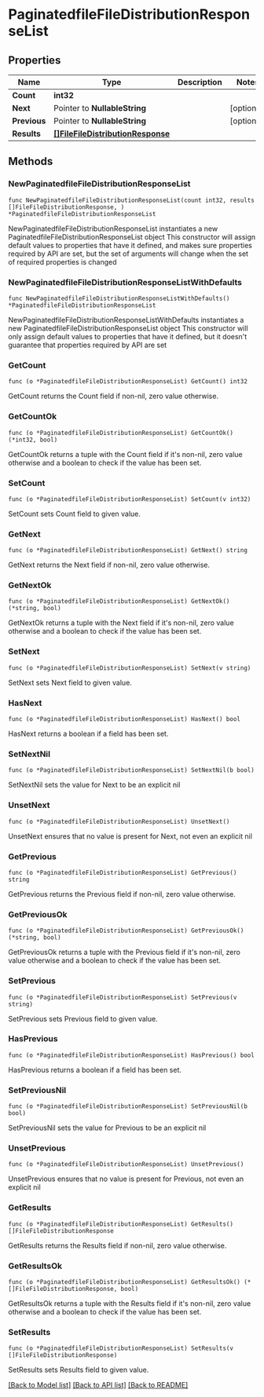 # PaginatedfileFileDistributionResponseList

## Properties

Name | Type | Description | Notes
------------ | ------------- | ------------- | -------------
**Count** | **int32** |  | 
**Next** | Pointer to **NullableString** |  | [optional] 
**Previous** | Pointer to **NullableString** |  | [optional] 
**Results** | [**[]FileFileDistributionResponse**](FileFileDistributionResponse.md) |  | 

## Methods

### NewPaginatedfileFileDistributionResponseList

`func NewPaginatedfileFileDistributionResponseList(count int32, results []FileFileDistributionResponse, ) *PaginatedfileFileDistributionResponseList`

NewPaginatedfileFileDistributionResponseList instantiates a new PaginatedfileFileDistributionResponseList object
This constructor will assign default values to properties that have it defined,
and makes sure properties required by API are set, but the set of arguments
will change when the set of required properties is changed

### NewPaginatedfileFileDistributionResponseListWithDefaults

`func NewPaginatedfileFileDistributionResponseListWithDefaults() *PaginatedfileFileDistributionResponseList`

NewPaginatedfileFileDistributionResponseListWithDefaults instantiates a new PaginatedfileFileDistributionResponseList object
This constructor will only assign default values to properties that have it defined,
but it doesn't guarantee that properties required by API are set

### GetCount

`func (o *PaginatedfileFileDistributionResponseList) GetCount() int32`

GetCount returns the Count field if non-nil, zero value otherwise.

### GetCountOk

`func (o *PaginatedfileFileDistributionResponseList) GetCountOk() (*int32, bool)`

GetCountOk returns a tuple with the Count field if it's non-nil, zero value otherwise
and a boolean to check if the value has been set.

### SetCount

`func (o *PaginatedfileFileDistributionResponseList) SetCount(v int32)`

SetCount sets Count field to given value.


### GetNext

`func (o *PaginatedfileFileDistributionResponseList) GetNext() string`

GetNext returns the Next field if non-nil, zero value otherwise.

### GetNextOk

`func (o *PaginatedfileFileDistributionResponseList) GetNextOk() (*string, bool)`

GetNextOk returns a tuple with the Next field if it's non-nil, zero value otherwise
and a boolean to check if the value has been set.

### SetNext

`func (o *PaginatedfileFileDistributionResponseList) SetNext(v string)`

SetNext sets Next field to given value.

### HasNext

`func (o *PaginatedfileFileDistributionResponseList) HasNext() bool`

HasNext returns a boolean if a field has been set.

### SetNextNil

`func (o *PaginatedfileFileDistributionResponseList) SetNextNil(b bool)`

 SetNextNil sets the value for Next to be an explicit nil

### UnsetNext
`func (o *PaginatedfileFileDistributionResponseList) UnsetNext()`

UnsetNext ensures that no value is present for Next, not even an explicit nil
### GetPrevious

`func (o *PaginatedfileFileDistributionResponseList) GetPrevious() string`

GetPrevious returns the Previous field if non-nil, zero value otherwise.

### GetPreviousOk

`func (o *PaginatedfileFileDistributionResponseList) GetPreviousOk() (*string, bool)`

GetPreviousOk returns a tuple with the Previous field if it's non-nil, zero value otherwise
and a boolean to check if the value has been set.

### SetPrevious

`func (o *PaginatedfileFileDistributionResponseList) SetPrevious(v string)`

SetPrevious sets Previous field to given value.

### HasPrevious

`func (o *PaginatedfileFileDistributionResponseList) HasPrevious() bool`

HasPrevious returns a boolean if a field has been set.

### SetPreviousNil

`func (o *PaginatedfileFileDistributionResponseList) SetPreviousNil(b bool)`

 SetPreviousNil sets the value for Previous to be an explicit nil

### UnsetPrevious
`func (o *PaginatedfileFileDistributionResponseList) UnsetPrevious()`

UnsetPrevious ensures that no value is present for Previous, not even an explicit nil
### GetResults

`func (o *PaginatedfileFileDistributionResponseList) GetResults() []FileFileDistributionResponse`

GetResults returns the Results field if non-nil, zero value otherwise.

### GetResultsOk

`func (o *PaginatedfileFileDistributionResponseList) GetResultsOk() (*[]FileFileDistributionResponse, bool)`

GetResultsOk returns a tuple with the Results field if it's non-nil, zero value otherwise
and a boolean to check if the value has been set.

### SetResults

`func (o *PaginatedfileFileDistributionResponseList) SetResults(v []FileFileDistributionResponse)`

SetResults sets Results field to given value.



[[Back to Model list]](../README.md#documentation-for-models) [[Back to API list]](../README.md#documentation-for-api-endpoints) [[Back to README]](../README.md)



